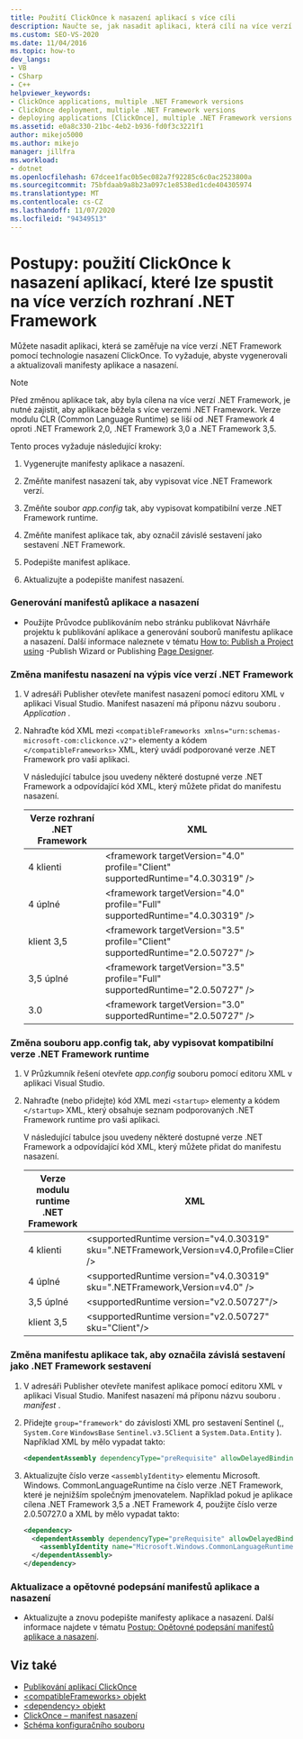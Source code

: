```yaml
---
title: Použití ClickOnce k nasazení aplikací s více cíli
description: Naučte se, jak nasadit aplikaci, která cílí na více verzí .NET Framework pomocí technologie nasazení ClickOnce.
ms.custom: SEO-VS-2020
ms.date: 11/04/2016
ms.topic: how-to
dev_langs:
- VB
- CSharp
- C++
helpviewer_keywords:
- ClickOnce applications, multiple .NET Framework versions
- ClickOnce deployment, multiple .NET Framework versions
- deploying applications [ClickOnce], multiple .NET Framework versions
ms.assetid: e0a8c330-21bc-4eb2-b936-fd0f3c3221f1
author: mikejo5000
ms.author: mikejo
manager: jillfra
ms.workload:
- dotnet
ms.openlocfilehash: 67dcee1fac0b5ec082a7f92285c6c0ac2523800a
ms.sourcegitcommit: 75bfdaab9a8b23a097c1e8538ed1cde404305974
ms.translationtype: MT
ms.contentlocale: cs-CZ
ms.lasthandoff: 11/07/2020
ms.locfileid: "94349513"
---
```

# <a name="how-to-use-clickonce-to-deploy-applications-that-can-run-on-multiple-versions-of-the-net-framework"></a>Postupy: použití ClickOnce k nasazení aplikací, které lze spustit na více verzích rozhraní .NET Framework
Můžete nasadit aplikaci, která se zaměřuje na více verzí .NET Framework pomocí technologie nasazení ClickOnce. To vyžaduje, abyste vygenerovali a aktualizovali manifesty aplikace a nasazení.

> [!NOTE]
> Před změnou aplikace tak, aby byla cílena na více verzí .NET Framework, je nutné zajistit, aby aplikace běžela s více verzemi .NET Framework. Verze modulu CLR (Common Language Runtime) se liší od .NET Framework 4 oproti .NET Framework 2,0, .NET Framework 3,0 a .NET Framework 3,5.

 Tento proces vyžaduje následující kroky:

1. Vygenerujte manifesty aplikace a nasazení.

2. Změňte manifest nasazení tak, aby vypisovat více .NET Framework verzí.

3. Změňte soubor *app.config* tak, aby vypisovat kompatibilní verze .NET Framework runtime.

4. Změňte manifest aplikace tak, aby označil závislé sestavení jako sestavení .NET Framework.

5. Podepište manifest aplikace.

6. Aktualizujte a podepište manifest nasazení.

### <a name="to-generate-the-application-and-deployment-manifests"></a>Generování manifestů aplikace a nasazení

- Použijte Průvodce publikováním nebo stránku publikovat Návrháře projektu k publikování aplikace a generování souborů manifestu aplikace a nasazení. Další informace naleznete v tématu [How to: Publish a Project using](../deployment/how-to-publish-a-clickonce-application-using-the-publish-wizard.md) -Publish Wizard or Publishing [Page Designer](../ide/reference/publish-page-project-designer.md).

### <a name="to-change-the-deployment-manifest-to-list-the-multiple-net-framework-versions"></a>Změna manifestu nasazení na výpis více verzí .NET Framework

1. V adresáři Publisher otevřete manifest nasazení pomocí editoru XML v aplikaci Visual Studio. Manifest nasazení má příponu názvu souboru *. Application* .

2. Nahraďte kód XML mezi `<compatibleFrameworks xmlns="urn:schemas-microsoft-com:clickonce.v2">` elementy a kódem `</compatibleFrameworks>` XML, který uvádí podporované verze .NET Framework pro vaši aplikaci.

     V následující tabulce jsou uvedeny některé dostupné verze .NET Framework a odpovídající kód XML, který můžete přidat do manifestu nasazení.

    |Verze rozhraní .NET Framework|XML|
    |----------------------------|---------|
    |4 klienti|\<framework targetVersion="4.0" profile="Client" supportedRuntime="4.0.30319" />|
    |4 úplné|\<framework targetVersion="4.0" profile="Full" supportedRuntime="4.0.30319" />|
    |klient 3,5|\<framework targetVersion="3.5" profile="Client" supportedRuntime="2.0.50727" />|
    |3,5 úplné|\<framework targetVersion="3.5" profile="Full" supportedRuntime="2.0.50727" />|
    |3.0|\<framework targetVersion="3.0" supportedRuntime="2.0.50727" />|

### <a name="to-change-the-appconfig-file-to-list-the-compatible-net-framework-runtime-versions"></a>Změna souboru app.config tak, aby vypisovat kompatibilní verze .NET Framework runtime

1. V Průzkumník řešení otevřete *app.config* souboru pomocí editoru XML v aplikaci Visual Studio.

2. Nahraďte (nebo přidejte) kód XML mezi `<startup>` elementy a kódem `</startup>` XML, který obsahuje seznam podporovaných .NET Framework runtime pro vaši aplikaci.

     V následující tabulce jsou uvedeny některé dostupné verze .NET Framework a odpovídající kód XML, který můžete přidat do manifestu nasazení.

    |Verze modulu runtime .NET Framework|XML|
    |------------------------------------|---------|
    |4 klienti|\<supportedRuntime version="v4.0.30319" sku=".NETFramework,Version=v4.0,Profile=Client" />|
    |4 úplné|\<supportedRuntime version="v4.0.30319" sku=".NETFramework,Version=v4.0" />|
    |3,5 úplné|\<supportedRuntime version="v2.0.50727"/>|
    |klient 3,5|\<supportedRuntime version="v2.0.50727" sku="Client"/>|

### <a name="to-change-the-application-manifest-to-mark-dependent-assemblies-as-net-framework-assemblies"></a>Změna manifestu aplikace tak, aby označila závislá sestavení jako .NET Framework sestavení

1. V adresáři Publisher otevřete manifest aplikace pomocí editoru XML v aplikaci Visual Studio. Manifest nasazení má příponu názvu souboru *. manifest* .

2. Přidejte `group="framework"` do závislosti XML pro sestavení Sentinel (,, `System.Core` `WindowsBase` `Sentinel.v3.5Client` a `System.Data.Entity` ). Například XML by mělo vypadat takto:

   ```xml
   <dependentAssembly dependencyType="preRequisite" allowDelayedBinding="true" group="framework">
   ```

3. Aktualizujte číslo verze `<assemblyIdentity>` elementu Microsoft. Windows. CommonLanguageRuntime na číslo verze .NET Framework, které je nejnižším společným jmenovatelem. Například pokud je aplikace cílena .NET Framework 3,5 a .NET Framework 4, použijte číslo verze 2.0.50727.0 a XML by mělo vypadat takto:

   ```xml
   <dependency>
     <dependentAssembly dependencyType="preRequisite" allowDelayedBinding="true">
       <assemblyIdentity name="Microsoft.Windows.CommonLanguageRuntime" version="2.0.50727.0" />
     </dependentAssembly>
   </dependency>
   ```

### <a name="to-update-and-re-sign-the-application-and-deployment-manifests"></a>Aktualizace a opětovné podepsání manifestů aplikace a nasazení

- Aktualizujte a znovu podepište manifesty aplikace a nasazení. Další informace najdete v tématu [Postup: Opětovné podepsání manifestů aplikace a nasazení](../deployment/how-to-re-sign-application-and-deployment-manifests.md).

## <a name="see-also"></a>Viz také
- [Publikování aplikací ClickOnce](../deployment/publishing-clickonce-applications.md)
- [\<compatibleFrameworks> objekt](../deployment/compatibleframeworks-element-clickonce-deployment.md)
- [\<dependency> objekt](../deployment/dependency-element-clickonce-application.md)
- [ClickOnce – manifest nasazení](../deployment/clickonce-deployment-manifest.md)
- [Schéma konfiguračního souboru](/dotnet/framework/configure-apps/file-schema/index)
